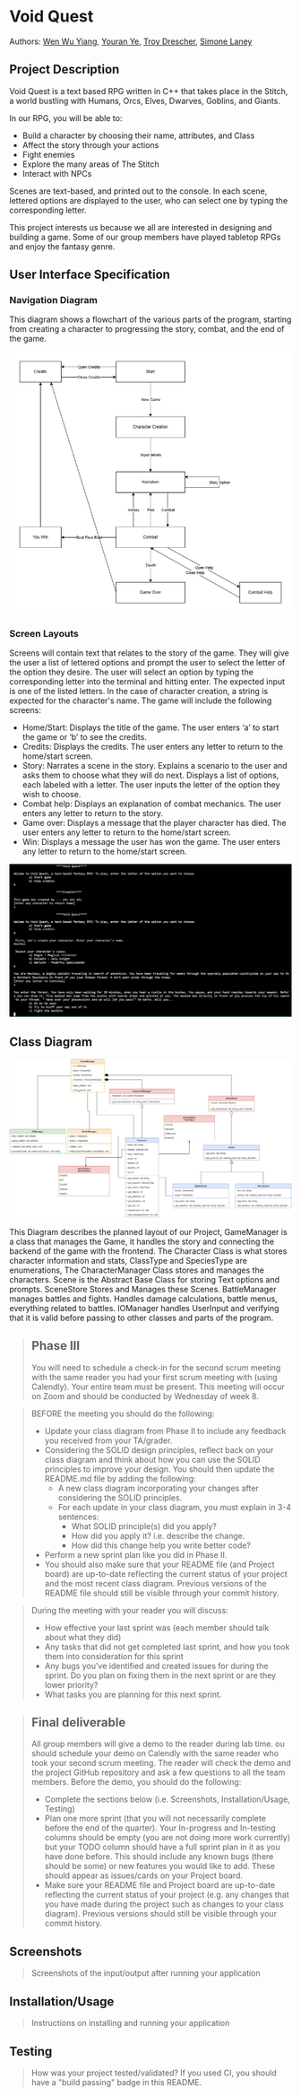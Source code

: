 # Void Quest
 
Authors: [Wen Wu Yiang](https://github.com/W2YUCR), [Youran Ye](https://github.com/youranye), [Troy Drescher](https://github.com/KingElrond), [Simone Laney](https://github.com/simone07734)

## Project Description

Void Quest is a text based RPG written in C++ that takes place in the Stitch, a world bustling with Humans, Orcs, Elves, Dwarves, Goblins, and Giants.

In our RPG, you will be able to:
* Build a character by choosing their name, attributes, and Class
* Affect the story through your actions
* Fight enemies
* Explore the many areas of The Stitch
* Interact with NPCs

Scenes are text-based, and printed out to the console. In each scene, lettered options are displayed to the user, who can select one by typing the corresponding letter. 

This project interests us because we all are interested in designing and building a game. Some of our group members have played tabletop RPGs and enjoy the fantasy genre.

## User Interface Specification

### Navigation Diagram

This diagram shows a flowchart of the various parts of the program, starting from creating a character to progressing the story, combat, and the end of the game.

![](navigation_diagram.jpg)

### Screen Layouts

Screens will contain text that relates to the story of the game. They will give the user a list of lettered options and prompt the user to select the letter of the option they desire. The user will select an option by typing the corresponding letter into the terminal and hitting enter. The expected input is one of the listed letters. In the case of character creation, a string is expected for the character's name. The game will include the following screens:
* Home/Start: Displays the title of the game. The user enters ‘a’ to start the game or ‘b’ to see the credits.
* Credits: Displays the credits. The user enters any letter to return to the home/start screen.
* Story: Narrates a scene in the story. Explains a scenario to the user and asks them to choose what they will do next. Displays a list of options, each labeled with a letter. The user inputs the letter of the option they wish to choose.
* Combat help: Displays an explanation of combat mechanics. The user enters any letter to return to the story.
* Game over: Displays a message that the player character has died. The user enters any letter to return to the home/start screen.
* Win: Displays a message the user has won the game. The user enters any letter to return to the home/start screen.

![](screen_layout.jpg)

## Class Diagram

 ![](class_diagram.png)

This Diagram describes the planned layout of our Project, GameManager is a class that manages the Game, it handles the story and connecting the backend of the game with the frontend. The Character Class is what stores character information and stats, ClassType and SpeciesType are enumerations, The CharacterManager Class stores and manages the characters. Scene is the Abstract Base Class for storing Text options and prompts. SceneStore Stores and Manages these Scenes. BattleManager manages battles and fights. Handles damage calculations, battle menus, everything related to battles. IOManager handles UserInput and verifying that it is valid before passing to other classes and parts of the program.
 
 > ## Phase III
 > You will need to schedule a check-in for the second scrum meeting with the same reader you had your first scrum meeting with (using Calendly). Your entire team must be present. This meeting will occur on Zoom and should be conducted by Wednesday of week 8.
 
 > BEFORE the meeting you should do the following:
 > * Update your class diagram from Phase II to include any feedback you received from your TA/grader.
 > * Considering the SOLID design principles, reflect back on your class diagram and think about how you can use the SOLID principles to improve your design. You should then update the README.md file by adding the following:
 >   * A new class diagram incorporating your changes after considering the SOLID principles.
 >   * For each update in your class diagram, you must explain in 3-4 sentences:
 >     * What SOLID principle(s) did you apply?
 >     * How did you apply it? i.e. describe the change.
 >     * How did this change help you write better code?
 > * Perform a new sprint plan like you did in Phase II.
 > * You should also make sure that your README file (and Project board) are up-to-date reflecting the current status of your project and the most recent class diagram. Previous versions of the README file should still be visible through your commit history.
 
> During the meeting with your reader you will discuss: 
 > * How effective your last sprint was (each member should talk about what they did)
 > * Any tasks that did not get completed last sprint, and how you took them into consideration for this sprint
 > * Any bugs you've identified and created issues for during the sprint. Do you plan on fixing them in the next sprint or are they lower priority?
 > * What tasks you are planning for this next sprint.

 
 > ## Final deliverable
 > All group members will give a demo to the reader during lab time. ou should schedule your demo on Calendly with the same reader who took your second scrum meeting. The reader will check the demo and the project GitHub repository and ask a few questions to all the team members. 
 > Before the demo, you should do the following:
 > * Complete the sections below (i.e. Screenshots, Installation/Usage, Testing)
 > * Plan one more sprint (that you will not necessarily complete before the end of the quarter). Your In-progress and In-testing columns should be empty (you are not doing more work currently) but your TODO column should have a full sprint plan in it as you have done before. This should include any known bugs (there should be some) or new features you would like to add. These should appear as issues/cards on your Project board.
 > * Make sure your README file and Project board are up-to-date reflecting the current status of your project (e.g. any changes that you have made during the project such as changes to your class diagram). Previous versions should still be visible through your commit history. 
 
 ## Screenshots
 > Screenshots of the input/output after running your application
 ## Installation/Usage
 > Instructions on installing and running your application
 ## Testing
 > How was your project tested/validated? If you used CI, you should have a "build passing" badge in this README.
 
